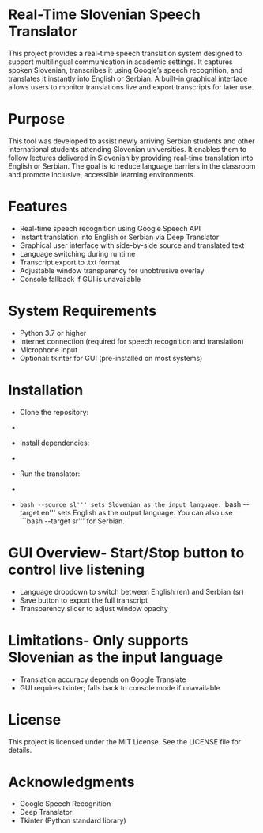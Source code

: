 # Real-Time Slovenian Speech Translator
This project provides a real-time speech translation system designed to support multilingual communication in academic settings. It captures spoken Slovenian, transcribes it using Google’s speech recognition, and translates it instantly into English or Serbian. A built-in graphical interface allows users to monitor translations live and export transcripts for later use.
# Purpose
This tool was developed to assist newly arriving Serbian students and other international students attending Slovenian universities. It enables them to follow lectures delivered in Slovenian by providing real-time translation into English or Serbian. The goal is to reduce language barriers in the classroom and promote inclusive, accessible learning environments.
# Features
- Real-time speech recognition using Google Speech API
- Instant translation into English or Serbian via Deep Translator
- Graphical user interface with side-by-side source and translated text
- Language switching during runtime
- Transcript export to .txt format
- Adjustable window transparency for unobtrusive overlay
- Console fallback if GUI is unavailable
# System Requirements
- Python 3.7 or higher
- Internet connection (required for speech recognition and translation)
- Microphone input
- Optional: tkinter for GUI (pre-installed on most systems)
# Installation
- Clone the repository:
- ```bashgit clone https://github.com/yourusername/slovenian-translator.git cd slovenian-translator'''
- Install dependencies:
- ```bashpip install -r requirements.txt'''
- Run the translator:
- ```bashpython translator.py --source sl --target en'''
- ```bash --source sl''' sets Slovenian as the input language. ```bash --target en''' sets English as the output language. You can also use ```bash --target sr''' for Serbian.
# GUI Overview- Start/Stop button to control live listening
- Language dropdown to switch between English (en) and Serbian (sr)
- Save button to export the full transcript
- Transparency slider to adjust window opacity
# Limitations- Only supports Slovenian as the input language
- Translation accuracy depends on Google Translate
- GUI requires tkinter; falls back to console mode if unavailable
# License
This project is licensed under the MIT License. See the LICENSE file for details.
# Acknowledgments
- Google Speech Recognition
- Deep Translator
- Tkinter (Python standard library)
